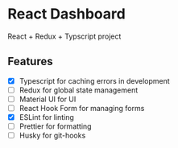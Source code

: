 # React Dashboard

React + Redux + Typscript project

## Features

- [x] Typescript for caching errors in development
- [ ] Redux for global state management
- [ ] Material UI for UI
- [ ] React Hook Form for managing forms
- [x] ESLint for linting
- [ ] Prettier for formatting
- [ ] Husky for git-hooks
